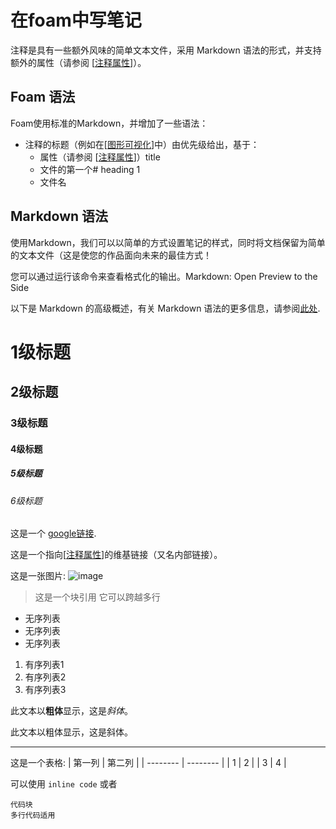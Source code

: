 # 在foam中写笔记

注释是具有一些额外风味的简单文本文件，采用 Markdown 语法的形式，并支持额外的属性（请参阅 [[注释属性]]）。

## Foam 语法

Foam使用标准的Markdown，并增加了一些语法：

- 注释的标题（例如在[[图形可视化]]中）由优先级给出，基于：
  - 属性（请参阅 [[注释属性]]）title
  - 文件的第一个# heading 1
  - 文件名

## Markdown 语法

使用Markdown，我们可以以简单的方式设置笔记的样式，同时将文档保留为简单的文本文件（这是使您的作品面向未来的最佳方式！

您可以通过运行该命令来查看格式化的输出。Markdown: Open Preview to the Side

以下是 Markdown 的高级概述，有关 Markdown 语法的更多信息，请参阅[此处](https://commonmark.org/help/).

# 1级标题

## 2级标题

### 3级标题

#### 4级标题

##### 5级标题

###### 6级标题

这是一个 [google链接](https://www.google.com).

这是一个指向[[注释属性]]的维基链接（又名内部链接）。

这是一张图片:
![image](../../attachments/foam-icon.png)

> 这是一个块引用
> 它可以跨越多行

- 无序列表
- 无序列表
- 无序列表

1. 有序列表1
2. 有序列表2
3. 有序列表3

此文本以**粗体**显示，这是*斜体*。

此文本以粗体显示，这是斜体。

---

这是一个表格:
| 第一列 | 第二列 |
| -------- | -------- |
| 1     | 2     |
| 3     | 4     |

可以使用 `inline code` 或者

```text
代码块
多行代码适用
```

[//begin]: # "Autogenerated link references for markdown compatibility"
[注释属性]: ../features/注释属性 "注释属性"
[图形可视化]: ../features/图形可视化 "图形可视化"
[注释属性]: ../features/注释属性 "注释属性"
[注释属性]: ../features/注释属性 "注释属性"
[//end]: # "Autogenerated link references"